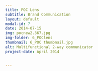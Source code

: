 ```yaml
---
title: POC Lens
subtitle: Brand Communication
layout: default
modal-id: 7
date: 2014-07-15
img: pocnew2.367.jpg
img-folder: 6_POClens
thumbnail: 6_POC thumbnail.jpg
alt: Multifunctional 2-way communicator
project-date: April 2014


---
```

